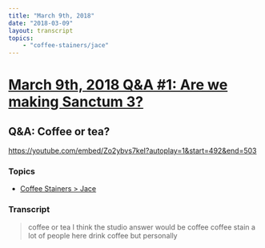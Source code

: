 ```yaml
---
title: "March 9th, 2018"
date: "2018-03-09"
layout: transcript
topics: 
    - "coffee-stainers/jace"
---
```

# [March 9th, 2018 Q&A #1: Are we making Sanctum 3?](../2018-03-09.md)
## Q&A: Coffee or tea?
https://youtube.com/embed/Zo2ybvs7keI?autoplay=1&start=492&end=503
### Topics
* [Coffee Stainers > Jace](../topics/coffee-stainers/jace.md)

### Transcript

> coffee or tea I think the studio answer
> would be coffee coffee stain a lot of
> people here drink coffee but personally
